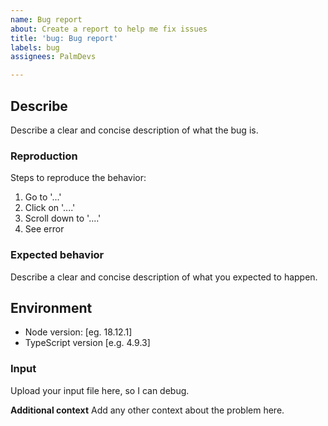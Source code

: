 ```yaml
---
name: Bug report
about: Create a report to help me fix issues
title: 'bug: Bug report'
labels: bug
assignees: PalmDevs

---
```


## Describe
Describe a clear and concise description of what the bug is.

### Reproduction
Steps to reproduce the behavior:
1. Go to '...'
2. Click on '....'
3. Scroll down to '....'
4. See error

### Expected behavior
Describe a clear and concise description of what you expected to happen.

## Environment
 - Node version: [eg. 18.12.1]
 - TypeScript version [e.g. 4.9.3]

### Input
Upload your input file here, so I can debug.

**Additional context**
Add any other context about the problem here.
